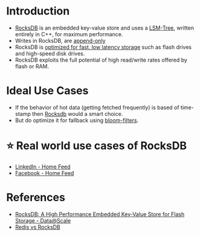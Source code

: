 
# Introduction
- [RocksDB](http://rocksdb.org/) is an embedded key-value store and uses a [LSM-Tree](../../Glossaries/DataStructuresDB/LSMTree.md), written entirely in C++, for maximum performance.
- Writes in RocksDB, are [append-only](../../Glossaries/DataStructuresDB/AppendOnlyProperty.md)
- RocksDB is [optimized for fast, low latency storage](../../../7_PropertiesDistributedSystem/Scalability/LatencyThroughput.md) such as flash drives and high-speed disk drives. 
- RocksDB exploits the full potential of high read/write rates offered by flash or RAM.

# Ideal Use Cases
- If the behavior of hot data (getting fetched frequently) is based of time-stamp then [Rocksdb]() would a smart choice.
- But do optimize it for fallback using [bloom-filters](../../Glossaries/DataStructuresDB/LSMTree.md).

# :star: Real world use cases of RocksDB
- [LinkedIn - Home Feed](../../../1_TechStacksRealApps/LinkedInTechStack.md)
- [Facebook - Home Feed](../../../1_TechStacksRealApps/FacebookTechStack.md)

# References
- [RocksDB: A High Performance Embedded Key-Value Store for Flash Storage - Data@Scale](https://www.youtube.com/watch?v=V_C-T5S-w8g)
- [Redis vs RocksDB](https://stackoverflow.com/questions/31831706/redis-vs-rocksdb)